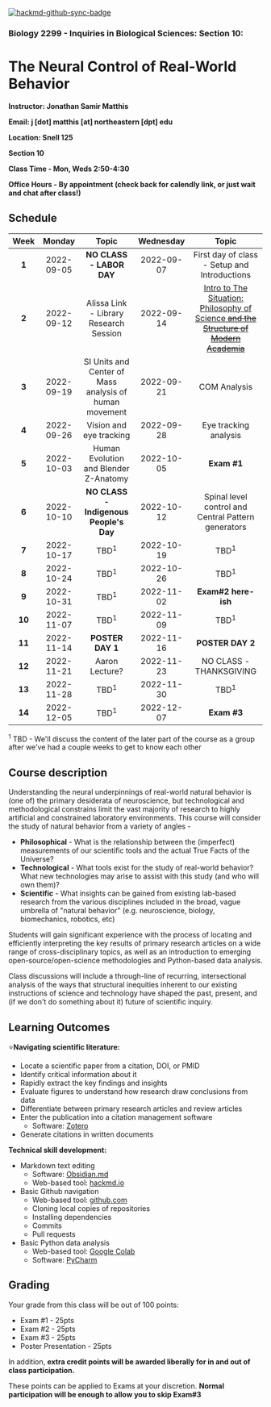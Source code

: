 [![hackmd-github-sync-badge](https://hackmd.io/GsMNof8IRm61DvvJTsCZgA/badge)](https://hackmd.io/GsMNof8IRm61DvvJTsCZgA)
### Biology 2299 - Inquiries in Biological Sciences: Section 10: 
# The Neural Control of Real-World Behavior

**Instructor: Jonathan Samir Matthis** 

**Email: j [dot] matthis [at] northeastern [dpt] edu**

**Location: Snell 125** 

**Section 10** 

**Class Time - Mon, Weds 2:50-4:30** 

**Office Hours - By appointment (check back for calendly link, or just wait and chat after class!)**

## Schedule
| **Week** | **Monday** |                       **Topic**                        | **Wednesday** |                                                                             **Topic**                                                                             |
|:--------:|:----------:|:------------------------------------------------------:|:-------------:|:-----------------------------------------------------------------------------------------------------------------------------------------------------------------:|
|  **1**   | 2022-09-05 |                **NO CLASS - LABOR DAY**                |  2022-09-07   |                                                           First day of class - Setup and Introductions                                                            |
|  **2**   | 2022-09-12 |         Alissa Link - Library Research Session         |  2022-09-14   | [Intro to The Situation: Philosophy of Science ~~and the Structure of Modern Academia~~](class_day_notes/2022-09-14/2022-09-14_IntroPhilScience_IntroAcademia.md) |
|  **3**   | 2022-09-19 | SI Units and Center of Mass analysis of human movement |  2022-09-21   |                                                                           COM Analysis                                                                            |
|  **4**   | 2022-09-26 |                Vision and eye tracking                 |  2022-09-28   |                                                                       Eye tracking analysis                                                                       |
|  **5**   | 2022-10-03 |         Human Evolution and Blender Z-Anatomy          |  2022-10-05   |                                                                            **Exam #1**                                                                            |
|  **6**   | 2022-10-10 |         **NO CLASS - Indigenous People's Day**         |  2022-10-12   |                                                        Spinal level control and Central Pattern generators                                                        |
|  **7**   | 2022-10-17 |                    TBD<sup>1</sup>                     |  2022-10-19   |                                                                          TBD<sup>1</sup>                                                                          |
|  **8**   | 2022-10-24 |                    TBD<sup>1</sup>                     |  2022-10-26   |                                                                          TBD<sup>1</sup>                                                                          |
|  **9**   | 2022-10-31 |                    TBD<sup>1</sup>                     |  2022-11-02   |                                                                        **Exam#2 here-ish**                                                                        |
|  **10**  | 2022-11-07 |                    TBD<sup>1</sup>                     |  2022-11-09   |                                                                          TBD<sup>1</sup>                                                                          |
|  **11**  | 2022-11-14 |                    **POSTER DAY 1**                    |  2022-11-16   |                                                                         **POSTER DAY 2**                                                                          |
|  **12**  | 2022-11-21 |                     Aaron Lecture?                     |  2022-11-23   |                                                                      NO CLASS - THANKSGIVING                                                                      |
|  **13**  | 2022-11-28 |                    TBD<sup>1</sup>                     |  2022-11-30   |                                                                          TBD<sup>1</sup>                                                                          |
|  **14**  | 2022-12-05 |                    TBD<sup>1</sup>                     |  2022-12-07   |                                                                            **Exam #3**                                                                            |

<sup>1</sup> TBD - We'll discuss the content of the later part of the course as a group after we've had a couple weeks to get to know each other 

## Course description

Understanding the neural underpinnings of real-world natural behavior is (one of) the primary desiderata of neuroscience, but technological and methodological constrains limit the vast majority of research to highly artificial and constrained laboratory environments. This course will consider the study of natural behavior from a variety of angles - 

- **Philosophical** - What is the relationship between the (imperfect) measurements of our scientific tools and the actual True Facts of the Universe?
- **Technological** - What tools exist for the study of real-world behavior? What new technologies may arise to assist with this study (and who will own them)?
- **Scientific** - What insights can be gained from existing lab-based research from the various disciplines included in the broad, vague umbrella of "natural behavior" (e.g. neuroscience, biology, biomechanics, robotics, etc)

Students will gain significant experience with the process of locating and efficiently interpreting the key results of primary research articles on a wide range of cross-disciplinary topics, as well as an introduction to emerging open-source/open-science methodologies and Python-based data analysis.

Class discussions will include a through-line of recurring, intersectional analysis of the ways that structural inequities inherent to our existing instructions of science and technology have shaped the past, present, and (if we don't do something about it) future of scientific inquiry.



## Learning Outcomes

⭐**Navigating scientific literature:**
- Locate a scientific paper from a citation, DOI, or PMID
- Identify critical information about it
- Rapidly extract the key findings and insights
- Evaluate figures to understand how research draw conclusions from data
- Differentiate between primary research articles and review articles
- Enter the publication into a citation management software 
    - Software: [Zotero](https://www.zotero.org/)
- Generate citations in written documents

**Technical skill development:**
- Markdown text editing
    - Software: [Obsidian.md](https://obsidian.md/)
    - Web-based tool: [hackmd.io](https://hackmd.io)
- Basic Github navigation
    - Web-based tool: [github.com](https://github.com)
    - Cloning local copies of repositories
    - Installing dependencies
    - Commits
    - Pull requests
- Basic Python data analysis
    - Web-based tool: [Google Colab](https://colab.google.com)
    - Software: [PyCharm](https://www.jetbrains.com/pycharm/)

## Grading

Your grade from this class will be out of 100 points:
- Exam #1 - 25pts
- Exam #2 - 25pts
- Exam #3 - 25pts
- Poster Presentation - 25pts

In addition, **extra credit points will be awarded liberally for in and out of class participation.**

These points can be applied to Exams at your discretion. **Normal participation will be enough to allow you to skip Exam#3** 
